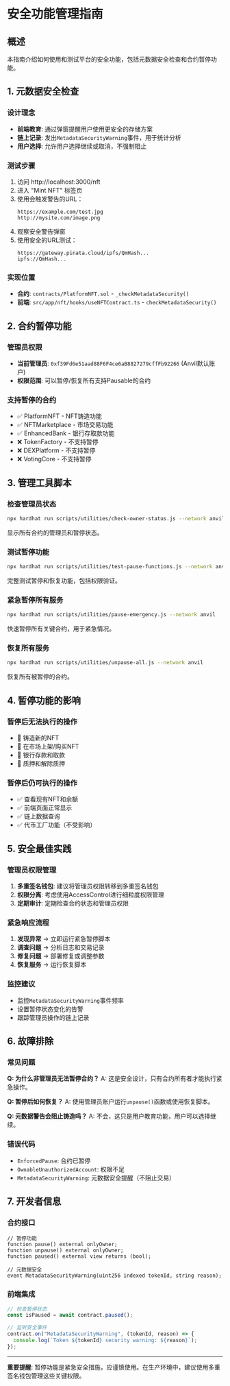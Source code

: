 # 安全功能管理指南

## 概述
本指南介绍如何使用和测试平台的安全功能，包括元数据安全检查和合约暂停功能。

## 1. 元数据安全检查

### 设计理念
- **前端教育**: 通过弹窗提醒用户使用更安全的存储方案
- **链上记录**: 发出`MetadataSecurityWarning`事件，用于统计分析
- **用户选择**: 允许用户选择继续或取消，不强制阻止

### 测试步骤
1. 访问 http://localhost:3000/nft
2. 进入 "Mint NFT" 标签页
3. 使用会触发警告的URL：
   ```
   https://example.com/test.jpg
   http://mysite.com/image.png
   ```
4. 观察安全警告弹窗
5. 使用安全的URL测试：
   ```
   https://gateway.pinata.cloud/ipfs/QmHash...
   ipfs://QmHash...
   ```

### 实现位置
- **合约**: `contracts/PlatformNFT.sol` - `_checkMetadataSecurity()`
- **前端**: `src/app/nft/hooks/useNFTContract.ts` - `checkMetadataSecurity()`

## 2. 合约暂停功能

### 管理员权限
- **当前管理员**: `0xf39Fd6e51aad88F6F4ce6aB8827279cffFb92266` (Anvil默认账户)
- **权限范围**: 可以暂停/恢复所有支持Pausable的合约

### 支持暂停的合约
- ✅ PlatformNFT - NFT铸造功能
- ✅ NFTMarketplace - 市场交易功能  
- ✅ EnhancedBank - 银行存取款功能
- ❌ TokenFactory - 不支持暂停
- ❌ DEXPlatform - 不支持暂停
- ❌ VotingCore - 不支持暂停

## 3. 管理工具脚本

### 检查管理员状态
```bash
npx hardhat run scripts/utilities/check-owner-status.js --network anvil
```
显示所有合约的管理员和暂停状态。

### 测试暂停功能
```bash
npx hardhat run scripts/utilities/test-pause-functions.js --network anvil
```
完整测试暂停和恢复功能，包括权限验证。

### 紧急暂停所有服务
```bash
npx hardhat run scripts/utilities/pause-emergency.js --network anvil
```
快速暂停所有关键合约，用于紧急情况。

### 恢复所有服务
```bash
npx hardhat run scripts/utilities/unpause-all.js --network anvil
```
恢复所有被暂停的合约。

## 4. 暂停功能的影响

### 暂停后无法执行的操作
- 🚫 铸造新的NFT
- 🚫 在市场上架/购买NFT
- 🚫 银行存款和取款
- 🚫 质押和解除质押

### 暂停后仍可执行的操作
- ✅ 查看现有NFT和余额
- ✅ 前端页面正常显示
- ✅ 链上数据查询
- ✅ 代币工厂功能（不受影响）

## 5. 安全最佳实践

### 管理员权限管理
1. **多重签名钱包**: 建议将管理员权限转移到多重签名钱包
2. **权限分离**: 考虑使用AccessControl进行细粒度权限管理
3. **定期审计**: 定期检查合约状态和管理员权限

### 紧急响应流程
1. **发现异常** → 立即运行紧急暂停脚本
2. **调查问题** → 分析日志和交易记录
3. **修复问题** → 部署修复或调整参数
4. **恢复服务** → 运行恢复脚本

### 监控建议
- 监控`MetadataSecurityWarning`事件频率
- 设置暂停状态变化的告警
- 跟踪管理员操作的链上记录

## 6. 故障排除

### 常见问题
**Q: 为什么非管理员无法暂停合约？**
A: 这是安全设计，只有合约所有者才能执行紧急操作。

**Q: 暂停后如何恢复？**
A: 使用管理员账户运行`unpause()`函数或使用恢复脚本。

**Q: 元数据警告会阻止铸造吗？**
A: 不会，这只是用户教育功能，用户可以选择继续。

### 错误代码
- `EnforcedPause`: 合约已暂停
- `OwnableUnauthorizedAccount`: 权限不足
- `MetadataSecurityWarning`: 元数据安全提醒（不阻止交易）

## 7. 开发者信息

### 合约接口
```solidity
// 暂停功能
function pause() external onlyOwner;
function unpause() external onlyOwner; 
function paused() external view returns (bool);

// 元数据安全
event MetadataSecurityWarning(uint256 indexed tokenId, string reason);
```

### 前端集成
```typescript
// 检查暂停状态
const isPaused = await contract.paused();

// 监听安全事件
contract.on("MetadataSecurityWarning", (tokenId, reason) => {
  console.log(`Token ${tokenId} security warning: ${reason}`);
});
```

---

**重要提醒**: 暂停功能是紧急安全措施，应谨慎使用。在生产环境中，建议使用多重签名钱包管理这些关键权限。 